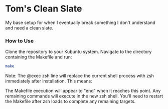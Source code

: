 # Tom's Clean Slate

My base setup for when I eventually break something I don't understand and need a clean slate.

### How to Use

Clone the repository to your Kubuntu system. Navigate to the directory containing the Makefile and run:

```bash
make
```

Note: The @exec zsh line will replace the current shell process with zsh immediately after installation. This means:

The Makefile execution will appear to "end" when it reaches this point. Any remaining commands will execute in the new zsh shell. You'll need to restart the Makefile after zsh loads to complete any remaining targets.
